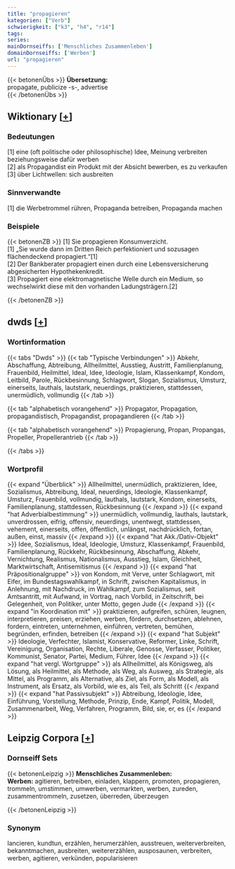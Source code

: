 ```yaml
---
title: "propagieren"
kategorien: ["Verb"]
schwierigkeit: ["k3", "h4", "r14"]
tags:
series:
mainDornseiffs: ['Menschliches Zusammenleben']
domainDornseiffs: ['Werben']
url: "propagieren"
---
```


{{< betonenÜbs >}}
**Übersetzung:**  
propagate, publicize -s-, advertise  
{{< /betonenÜbs >}}

## Wiktionary [[+](https://de.wiktionary.org/wiki/propagieren)]

### Bedeutungen
[1] eine (oft politische oder philosophische) Idee, Meinung verbreiten beziehungsweise dafür werben  
[2] als Propagandist ein Produkt mit der Absicht bewerben, es zu verkaufen  
[3] über Lichtwellen: sich ausbreiten  

### Sinnverwandte
[1] die Werbetrommel rühren, Propaganda betreiben, Propaganda machen  

### Beispiele
{{< betonenZB >}}
[1] Sie propagieren Konsumverzicht.  
[1] „Sie wurde dann im Dritten Reich perfektioniert und sozusagen flächendeckend propagiert.“[1]  
[2] Der Bankberater propagiert einen durch eine Lebensversicherung abgesicherten Hypothekenkredit.  
[3] Propagiert eine elektromagnetische Welle durch ein Medium, so wechselwirkt diese mit den vorhanden Ladungsträgern.[2]  

{{< /betonenZB >}}


## dwds [[+](https://www.dwds.de/wb/propagieren)]

### Wortinformation
{{< tabs "Dwds" >}}
{{< tab "Typische Verbindungen" >}}
Abkehr, Abschaffung, Abtreibung, Allheilmittel, Ausstieg, Austritt, Familienplanung, Frauenbild, Heilmittel, Ideal, Idee, Ideologie, Islam, Klassenkampf, Kondom, Leitbild, Parole, Rückbesinnung, Schlagwort, Slogan, Sozialismus, Umsturz, einerseits, lauthals, lautstark, neuerdings, praktizieren, stattdessen, unermüdlich, vollmundig
{{< /tab >}}

{{< tab "alphabetisch vorangehend" >}}
Propagator, Propagation, propagandistisch, Propagandist, propagandieren
{{< /tab >}}

{{< tab "alphabetisch vorangehend" >}}
Propagierung, Propan, Propangas, Propeller, Propellerantrieb
{{< /tab >}}

{{< /tabs >}}

### Wortprofil
{{< expand "Überblick" >}} Allheilmittel, unermüdlich, praktizieren, Idee, Sozialismus, Abtreibung, Ideal, neuerdings, Ideologie, Klassenkampf, Umsturz, Frauenbild, vollmundig, lauthals, lautstark, Kondom, einerseits, Familienplanung, stattdessen, Rückbesinnung {{< /expand >}}
{{< expand "hat Adverbialbestimmung" >}} unermüdlich, vollmundig, lauthals, lautstark, unverdrossen, eifrig, offensiv, neuerdings, unentwegt, stattdessen, vehement, einerseits, offen, öffentlich, unlängst, nachdrücklich, fortan, außen, einst, massiv {{< /expand >}}
{{< expand "hat Akk./Dativ-Objekt" >}} Idee, Sozialismus, Ideal, Ideologie, Umsturz, Klassenkampf, Frauenbild, Familienplanung, Rückkehr, Rückbesinnung, Abschaffung, Abkehr, Vernichtung, Realismus, Nationalismus, Ausstieg, Islam, Gleichheit, Marktwirtschaft, Antisemitismus {{< /expand >}}
{{< expand "hat Präpositionalgruppe" >}} von Kondom, mit Verve, unter Schlagwort, mit Eifer, im Bundestagswahlkampf, in Schrift, zwischen Kapitalismus, in Anlehnung, mit Nachdruck, im Wahlkampf, zum Sozialismus, seit Amtsantritt, mit Aufwand, in Vortrag, nach Vorbild, in Zeitschrift, bei Gelegenheit, von Politiker, unter Motto, gegen Jude {{< /expand >}}
{{< expand "in Koordination mit" >}} praktizieren, aufgreifen, schüren, leugnen, interpretieren, preisen, erziehen, werben, fördern, durchsetzen, ablehnen, fordern, eintreten, unternehmen, einführen, vertreten, bemühen, begründen, erfinden, betreiben {{< /expand >}}
{{< expand "hat Subjekt" >}} Ideologie, Verfechter, Islamist, Konservative, Reformer, Linke, Schrift, Vereinigung, Organisation, Rechte, Liberale, Genosse, Verfasser, Politiker, Kommunist, Senator, Partei, Medium, Führer, Idee {{< /expand >}}
{{< expand "hat vergl. Wortgruppe" >}} als Allheilmittel, als Königsweg, als Lösung, als Heilmittel, als Methode, als Weg, als Ausweg, als Strategie, als Mittel, als Programm, als Alternative, als Ziel, als Form, als Modell, als Instrument, als Ersatz, als Vorbild, wie es, als Teil, als Schritt {{< /expand >}}
{{< expand "hat Passivsubjekt" >}} Abtreibung, Ideologie, Idee, Einführung, Vorstellung, Methode, Prinzip, Ende, Kampf, Politik, Modell, Zusammenarbeit, Weg, Verfahren, Programm, Bild, sie, er, es {{< /expand >}}

## Leipzig Corpora [[+](https://corpora.uni-leipzig.de/en/res?word=propagieren&corpusId=deu_newscrawl-public_2018)]

### Dornseiff Sets
{{< betonenLeipzig >}}
**Menschliches Zusammenleben:**  
**Werben:** agitieren, betreiben, einladen, klappern, promoten, propagieren, trommeln, umstimmen, umwerben, vermarkten, werben, zureden, zusammentrommeln, zusetzen, überreden, überzeugen  

{{< /betonenLeipzig >}}

### Synonym
lancieren, kundtun, erzählen, herumerzählen, ausstreuen, weiterverbreiten, bekanntmachen, ausbreiten, weitererzählen, ausposaunen, verbreiten, werben, agitieren, verkünden, popularisieren

